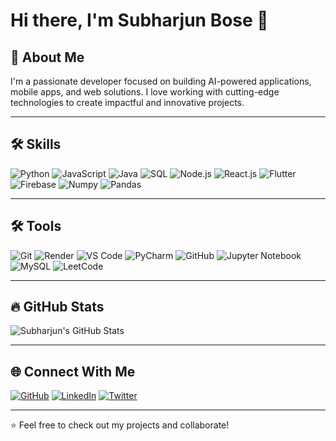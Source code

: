 # Hi there, I'm Subharjun Bose 👋

## 🚀 About Me

I'm a passionate developer focused on building AI-powered applications, mobile apps, and web solutions. I love working with cutting-edge technologies to create impactful and innovative projects.

---

## 🛠️ Skills

![Python](https://img.shields.io/badge/Code-Python-informational?style=flat&logo=python&logoColor=white&color=2bbc8a)
![JavaScript](https://img.shields.io/badge/Code-JavaScript-informational?style=flat&logo=javascript&logoColor=white&color=2bbc8a)
![Java](https://img.shields.io/badge/Code-Java-informational?style=flat&logo=java&logoColor=white&color=2bbc8a)
![SQL](https://img.shields.io/badge/Database-SQL-informational?style=flat&logo=mysql&logoColor=white&color=2bbc8a)
![Node.js](https://img.shields.io/badge/Runtime-Node.js-informational?style=flat&logo=node.js&logoColor=white&color=2bbc8a)
![React.js](https://img.shields.io/badge/Framework-React.js-informational?style=flat&logo=react&logoColor=white&color=2bbc8a)
![Flutter](https://img.shields.io/badge/Framework-Flutter-informational?style=flat&logo=flutter&logoColor=white&color=2bbc8a)
![Firebase](https://img.shields.io/badge/Backend-Firebase-informational?style=flat&logo=firebase&logoColor=white&color=2bbc8a)
![Numpy](https://img.shields.io/badge/Library-Numpy-informational?style=flat&logo=numpy&logoColor=white&color=2bbc8a)
![Pandas](https://img.shields.io/badge/Library-Pandas-informational?style=flat&logo=pandas&logoColor=white&color=2bbc8a)

---

## 🛠️ Tools

![Git](https://img.shields.io/badge/Tools-Git-informational?style=flat&logo=git&logoColor=white&color=2bbc8a)
![Render](https://img.shields.io/badge/Hosting-Render-informational?style=flat&logo=render&logoColor=white&color=2bbc8a)
![VS Code](https://img.shields.io/badge/Editor-VS%20Code-informational?style=flat&logo=visualstudiocode&logoColor=white&color=2bbc8a)
![PyCharm](https://img.shields.io/badge/Editor-PyCharm-informational?style=flat&logo=pycharm&logoColor=white&color=2bbc8a)
![GitHub](https://img.shields.io/badge/Platform-GitHub-informational?style=flat&logo=github&logoColor=white&color=2bbc8a)
![Jupyter Notebook](https://img.shields.io/badge/Tools-Jupyter%20Notebook-informational?style=flat&logo=jupyter&logoColor=white&color=2bbc8a)
![MySQL](https://img.shields.io/badge/Database-MySQL-informational?style=flat&logo=mysql&logoColor=white&color=2bbc8a)
![LeetCode](https://img.shields.io/badge/Problem%20Solving-LeetCode-informational?style=flat&logo=leetcode&logoColor=white&color=2bbc8a)

---

## 🔥 GitHub Stats

![Subharjun's GitHub Stats](https://github-readme-stats.vercel.app/api?username=Subharjun---&show_icons=true&theme=radical)

---

## 🌐 Connect With Me

[![GitHub](https://img.shields.io/badge/GitHub-Profile-informational?style=flat&logo=github&logoColor=white&color=181717)](https://github.com/Subharjun--)
[![LinkedIn](https://img.shields.io/badge/LinkedIn-Profile-informational?style=flat&logo=linkedin&logoColor=white&color=0e76a8)](https://www.linkedin.com/in/yourprofile)
[![Twitter](https://img.shields.io/badge/Twitter-Profile-informational?style=flat&logo=twitter&logoColor=white&color=1DA1F2)](https://twitter.com/yourprofile)

---

⭐️ Feel free to check out my projects and collaborate!

